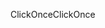 <span data-ttu-id="e4fb6-101">ClickOnce</span><span class="sxs-lookup"><span data-stu-id="e4fb6-101">ClickOnce</span></span>